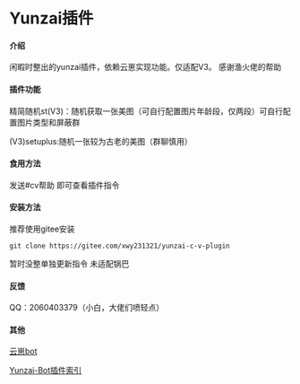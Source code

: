 # Yunzai插件

#### 介绍
闲暇时整出的yunzai插件，依赖云崽实现功能。仅适配V3。
感谢渔火佬的帮助

#### 插件功能

精简随机st(V3)：随机获取一张美图（可自行配置图片年龄段，仅两段）可自行配置图片类型和屏蔽群

(V3)setuplus:随机一张较为古老的美图（群聊慎用）

#### 食用方法

发送#cv帮助  即可查看插件指令

#### 安装方法

推荐使用gitee安装

```
git clone https://gitee.com/xwy231321/yunzai-c-v-plugin

```
暂时没整单独更新指令
未适配锅巴

#### 反馈

QQ：2060403379（小白，大佬们喷轻点）

#### 其他

[云崽bot](https://gitee.com/Le-niao/Yunzai-Bot)

[Yunzai-Bot插件索引](https://gitee.com/Hikari666/Yunzai-Bot-plugins-index) 
